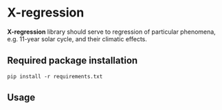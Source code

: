 # X-regression

**X-regression** library should serve to regression of particular phenomena, e.g. 11-year solar cycle, and their climatic effects.

## Required package installation
`pip install -r requirements.txt`

## Usage

